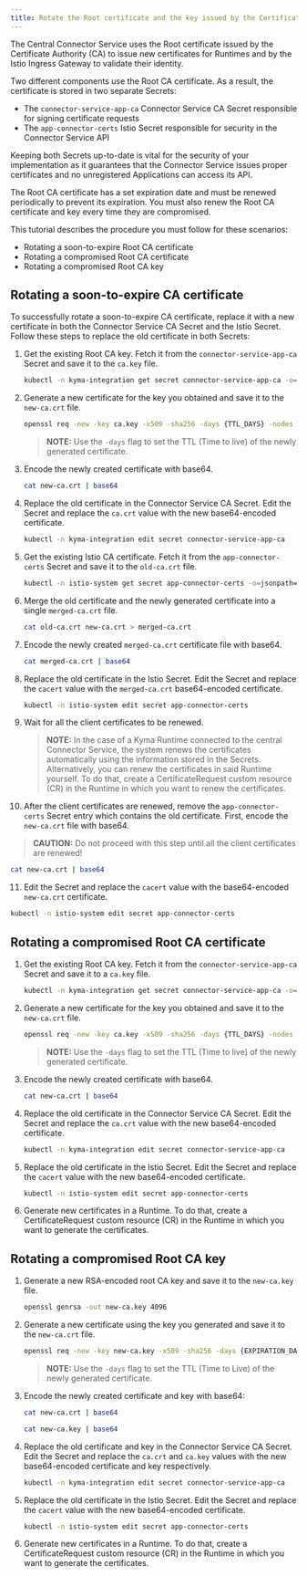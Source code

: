 ```yaml
---
title: Rotate the Root certificate and the key issued by the Certificate Authority
---
```



<!-- TODO: Validate the namse of the secrets -->
The Central Connector Service uses the Root certificate issued by the Certificate Authority (CA) to issue new certificates for Runtimes and by the Istio Ingress Gateway to validate their identity.

Two different components use the Root CA certificate. As a result, the certificate is stored in two separate Secrets:

  - The `connector-service-app-ca` Connector Service CA Secret responsible for signing certificate requests
  - The `app-connector-certs` Istio Secret responsible for security in the Connector Service API

Keeping both Secrets up-to-date is vital for the security of your implementation as it guarantees that the Connector Service issues proper certificates and no unregistered Applications can access its API. 

The Root CA certificate has a set expiration date and must be renewed periodically to prevent its expiration. You must also renew the Root CA certificate and key every time they are compromised.

This tutorial describes the procedure you must follow for these scenarios:

  - Rotating a soon-to-expire Root CA certificate
  - Rotating a compromised Root CA certificate
  - Rotating a compromised Root CA key

## Rotating a soon-to-expire CA certificate

To successfully rotate a soon-to-expire CA certificate, replace it with a new certificate in both the Connector Service CA Secret and the Istio Secret. Follow these steps to replace the old certificate in both Secrets:

1. Get the existing Root CA key. Fetch it from the `connector-service-app-ca` Secret and save it to the `ca.key` file.

   ```bash
   kubectl -n kyma-integration get secret connector-service-app-ca -o=jsonpath='{.data.ca\.key}' | base64 --decode > ca.key
   ```

2. Generate a new certificate for the key you obtained and save it to the `new-ca.crt` file.

   ```bash
   openssl req -new -key ca.key -x509 -sha256 -days {TTL_DAYS} -nodes -out new-ca.crt
   ```

   >**NOTE:** Use the `-days` flag to set the TTL (Time to live) of the newly generated certificate.

3. Encode the newly created certificate with base64.
  
   ```bash
   cat new-ca.crt | base64
   ```

4. Replace the old certificate in the Connector Service CA Secret. Edit the Secret and replace the `ca.crt` value with the new base64-encoded certificate.
  
   ```bash
   kubectl -n kyma-integration edit secret connector-service-app-ca
   ```

5. Get the existing Istio CA certificate. Fetch it from the `app-connector-certs` Secret and save it to the `old-ca.crt` file.
  
   ```bash
   kubectl -n istio-system get secret app-connector-certs -o=jsonpath='{.data.cacert}' | base64 --decode > old-ca.crt
   ```

6. Merge the old certificate and the newly generated certificate into a single `merged-ca.crt` file.
  
   ```bash
   cat old-ca.crt new-ca.crt > merged-ca.crt
   ```

7. Encode the newly created `merged-ca.crt` certificate file with base64.
  
   ```bash
   cat merged-ca.crt | base64
   ```

8. Replace the old certificate in the Istio Secret. Edit the Secret and replace the `cacert` value with the `merged-ca.crt` base64-encoded certificate.
  
   ```bash
   kubectl -n istio-system edit secret app-connector-certs
   ```

9. Wait for all the client certificates to be renewed. 

    > **NOTE:** In the case of a Kyma Runtime connected to the central Connector Service, the system renews the certificates automatically using the information stored in the Secrets. Alternatively, you can renew the certificates in said Runtime yourself. To do that, create a CertificateRequest custom resource (CR) in the Runtime in which you want to renew the certificates.

10. After the client certificates are renewed, remove the `app-connector-certs` Secret entry which contains the old certificate. First, encode the `new-ca.crt` file with base64.
  
   > **CAUTION:** Do not proceed with this step until all the client certificates are renewed!

   ```bash
   cat new-ca.crt | base64
   ```

11. Edit the Secret and replace the `cacert` value with the base64-encoded `new-ca.crt` certificate.
  
   ```bash
   kubectl -n istio-system edit secret app-connector-certs
   ```

## Rotating a compromised Root CA certificate

1. Get the existing Root CA key. Fetch it from the `connector-service-app-ca` Secret and save it to a `ca.key` file.
  
   ```bash
   kubectl -n kyma-integration get secret connector-service-app-ca -o=jsonpath='{.data.ca\.key}' | base64 --decode > ca.key
   ```

2. Generate a new certificate for the key you obtained and save it to the `new-ca.crt` file.

   ```bash
   openssl req -new -key ca.key -x509 -sha256 -days {TTL_DAYS} -nodes -out new-ca.crt
   ```

   >**NOTE:** Use the `-days` flag to set the TTL (Time to live) of the newly generated certificate.

3. Encode the newly created certificate with base64.

   ```bash
   cat new-ca.crt | base64
   ```

4. Replace the old certificate in the Connector Service CA Secret. Edit the Secret and replace the `ca.crt` value with the new base64-encoded certificate.
  
   ```bash
   kubectl -n kyma-integration edit secret connector-service-app-ca
   ```

5. Replace the old certificate in the Istio Secret. Edit the Secret and replace the `cacert` value with the new base64-encoded certificate.
   
   ```bash
   kubectl -n istio-system edit secret app-connector-certs
   ```

6. Generate new certificates in a Runtime. To do that, create a CertificateRequest custom resource (CR) in the Runtime in which you want to generate the certificates.

## Rotating a compromised Root CA key

1. Generate a new RSA-encoded root CA key and save it to the `new-ca.key` file.
   
   ```bash
   openssl genrsa -out new-ca.key 4096
   ```

2. Generate a new certificate using the key you generated and save it to the `new-ca.crt` file.

   ```bash
   openssl req -new -key new-ca.key -x509 -sha256 -days {EXPIRATION_DAYS} -nodes -out new-ca.crt
   ```

   >**NOTE:** Use the `-days` flag to set the TTL (Time to Live) of the newly generated certificate.

3. Encode the newly created certificate and key with base64:

   ```bash
   cat new-ca.crt | base64
   ```
  
   ```bash
   cat new-ca.key | base64
   ```

4. Replace the old certificate and key in the Connector Service CA Secret. Edit the Secret and replace the `ca.crt` and `ca.key` values with the new base64-encoded certificate and key respectively.
  
   ```bash
   kubectl -n kyma-integration edit secret connector-service-app-ca
   ```

5. Replace the old certificate in the Istio Secret. Edit the Secret and replace the `cacert` value with the new base64-encoded certificate.
  
   ```bash
   kubectl -n istio-system edit secret app-connector-certs
   ```

6. Generate new certificates in a Runtime. To do that, create a CertificateRequest custom resource (CR) in the Runtime in which you want to generate the certificates.